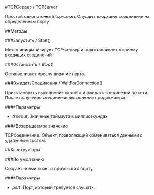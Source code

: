 
#TCPСервер / TCPServer

    
    
Простой однопоточный tcp-сокет. Слушает входящие соединения на определенном порту


  
  
##Методы
    
###Запустить / Start()
    
    
    
Метод инициализирует TCP-сервер и подготавливает к приему входящих соединений


  
  
###Остановить / Stop()
    
    
    
Останавливает прослушивание порта.


  
  
###ОжидатьСоединения / WaitForConnection()
    
    
    
Приостановить выполнение скрипта и ожидать соединений по сети.
После получения соединения выполнение продолжается


  
  
####Параметры

* *timeout*: Значение таймаута в миллисекундах.

####Возвращаемое значение

TCPСоединение. Объект, позволяющий обмениваться данными с удаленным хостом.

  
##Конструкторы

  
###По умолчанию
    
    
Создает новый сокет с привязкой к порту.


  
  
####Параметры

* *port*: Порт, который требуется слушать.
